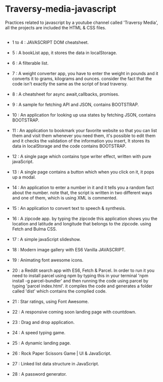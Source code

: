 # Traversy-media-javascript
Practices related to javascript by a youtube channel called 'Traversy Media', all the projects are included the HTML & CSS files.
<br/><br/>
- 1 to 4 : JAVASCRIPT DOM cheatsheet.
<br/><br/>
- 5 : A bookList app, it stores the data in localStorage.
<br/><br/>
- 6 : A filterable list.
<br/><br/>
- 7 : A weight converter app, you have to enter the weight in pounds and it converts it to grams, kilograms and ounces. consider the fact that the code isn't exactly the same as the script of brad traversy.
<br/><br/>
- 8 : A cheatsheet for async await,callbacks, promises.
<br/><br/>
- 9 : A sample for fetching API and JSON, contains BOOTSTRAP.
<br/><br/>
- 10 : An application for looking up usa states by fetching JSON, contains BOOTSTRAP.
<br/><br/>
- 11 : An application to bookmark your favorite website so that you can list them and visit them whenever you need them, it's possible to edit them and it checks the validation of the information you insert, It stores its data in localStorage and the code contains BOOTSTRAP.
<br/><br/>
- 12 : A single page which contains type writer effect, written with pure javaScript.
<br/><br/>
- 13 : A single page contains a button which when you click on it, it pops up a modal.
<br/><br/>
- 14 : An application to enter a number in it and it tells you a random fact about the number. note that, the script is written in two different ways and one of them, which is using XML is commented.
<br/><br/>
- 15 : An application to convert text to speech & synthesis.
<br/><br/>
- 16 : A zipcode app. by typing the zipcode this application shows you the location and latitude and longitude that belongs to the zipcode. using Fetch and Bulma CSS.
<br/><br/>
- 17 : A simple javaScript slideshow.
<br/><br/>
- 18 : Modern image gallery with ES6 Vanilla JAVASCRIPT.
<br/><br/>
- 19 : Animating font awesome icons.
<br/><br/>
- 20 : a Reddit search app with ES6, Fetch & Parcel. In order to run it you need to install parcel using npm by typing this in your terminal 'npm install -g parcel-bundler' and then running the code using parcel by typing 'parcel index.html'. it compiles the code and generates a folder called 'dist' which contains the complied code.
<br/><br/>
- 21 : Star ratings, using Font Awesome.
<br/><br/>
- 22 : A responsive coming soon landing page with countdown.
<br/><br/>
- 23 : Drag and drop application.
<br/><br/>
- 24 : A speed typing game.
<br/><br/>
- 25 : A dynamic landing page.
<br/><br/>
- 26 : Rock Paper Scissors Game | UI & JavaScript.
<br/><br/>
- 27 : Linked list data structure in JavaScript.
<br/><br/>
- 28 : A password generator.
